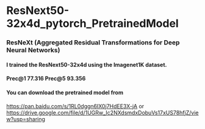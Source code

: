 # ResNext50-32x4d_pytorch_PretrainedModel

### ResNeXt (Aggregated Residual Transformations for Deep Neural Networks)
#### I trained the ResNext50-32x4d using the Imagenet1K dataset.
#### Prec@1 77.316 Prec@5 93.356
#### You can download the pretrained model from 
  https://pan.baidu.com/s/1RL0dggn6IX0j7HdEE3X-jA 
  or  
  https://drive.google.com/file/d/1UGRw_Ic2NXdsmdxDobuVs17xUS78hfjZ/view?usp=sharing
  

